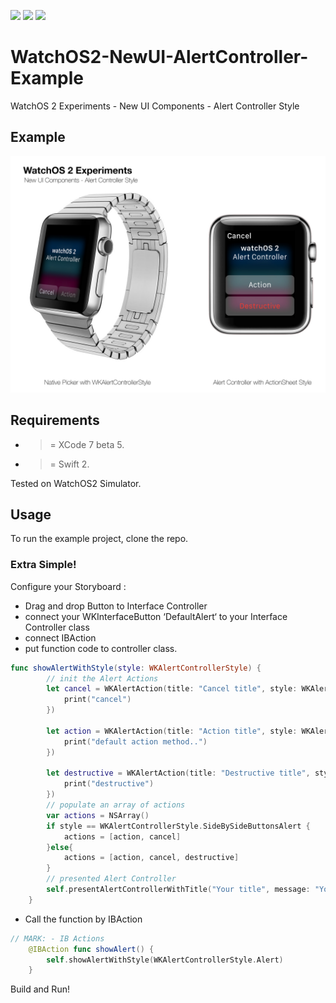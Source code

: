 ![](https://img.shields.io/badge/build-pass-brightgreen.svg?style=flat-square)
![](https://img.shields.io/badge/platform-WatchOS2-ff69b4.svg?style=flat-square)
![](https://img.shields.io/badge/Require-XCode7-lightgrey.svg?style=flat-square)


# WatchOS2-NewUI-AlertController-Example
WatchOS 2 Experiments - New UI Components - Alert Controller Style

## Example

![](https://raw.githubusercontent.com/Sweefties/WatchOS2-NewUI-AlertController-Example/master/source/Apple_Watch_template-AlertController.jpg)

## Requirements

- >= XCode 7 beta 5.
- >= Swift 2.

Tested on WatchOS2 Simulator.

## Usage

To run the example project, clone the repo.

### Extra Simple!


Configure your Storyboard :

  - Drag and drop Button to Interface Controller
  - connect your WKInterfaceButton ‘DefaultAlert‘ to your Interface Controller class
  - connect IBAction
  - put function code to controller class.
  
```swift
func showAlertWithStyle(style: WKAlertControllerStyle) {
        // init the Alert Actions
        let cancel = WKAlertAction(title: "Cancel title", style: WKAlertActionStyle.Cancel, handler: { () -> Void in
            print("cancel")
        })
        
        let action = WKAlertAction(title: "Action title", style: WKAlertActionStyle.Default, handler: { () -> Void in
            print("default action method..")
        })
        
        let destructive = WKAlertAction(title: "Destructive title", style: WKAlertActionStyle.Destructive, handler: { () -> Void in
            print("destructive")
        })
        // populate an array of actions
        var actions = NSArray()
        if style == WKAlertControllerStyle.SideBySideButtonsAlert {
            actions = [action, cancel]
        }else{
            actions = [action, cancel, destructive]
        }
        // presented Alert Controller
        self.presentAlertControllerWithTitle("Your title", message: "Your message", preferredStyle: style, actions: actions as! [WKAlertAction])
    }
```

  - Call the function by IBAction
  
```swift 
// MARK: - IB Actions
    @IBAction func showAlert() {
        self.showAlertWithStyle(WKAlertControllerStyle.Alert)
    }
```


Build and Run!
